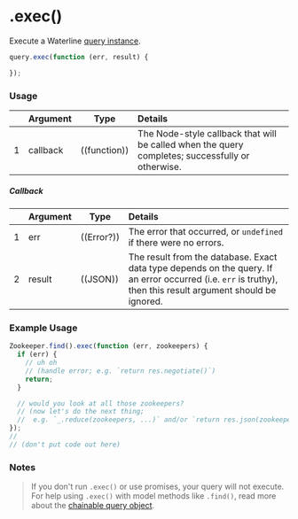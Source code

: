 # .exec()

Execute a Waterline [query instance](http://sailsjs.org/documentation/reference/waterline-orm/queries).

```javascript
query.exec(function (err, result) {

});
```

### Usage

|   |     Argument        | Type                                         | Details                            |
|---|:--------------------|----------------------------------------------|:-----------------------------------|
| 1 |    callback         | ((function))                                 | The Node-style callback that will be called when the query completes; successfully or otherwise.

##### Callback

|   |     Argument        | Type                | Details |
|---|:--------------------|---------------------|:---------------------------------------------------------------------------------|
| 1 |    err              | ((Error?))          | The error that occurred, or `undefined` if there were no errors.
| 2 |    result           | ((JSON))            | The result from the database.  Exact data type depends on the query.  If an error occurred (i.e. `err` is truthy), then this result argument should be ignored.





### Example Usage

```javascript
Zookeeper.find().exec(function (err, zookeepers) {
  if (err) {
    // uh oh
    // (handle error; e.g. `return res.negotiate()`)
    return;
  }

  // would you look at all those zookeepers?
  // (now let's do the next thing;
  //  e.g. `_.reduce(zookeepers, ...)` and/or `return res.json(zookeepers)`)
});
//
// (don't put code out here)
```


### Notes
> If you don't run `.exec()` or use promises, your query will not execute. For help using `.exec()` with model methods like `.find()`, read more about the [chainable query object](http://sailsjs.org/documentation/reference/waterline-orm/queries).




<docmeta name="displayName" value=".exec()">
<docmeta name="pageType" value="method">

